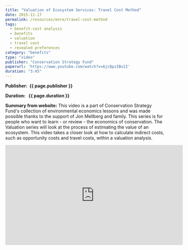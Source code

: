 ```yaml
---
title: "Valuation of Ecosystem Services: Travel Cost Method"
date: 2015-11-17
permalink: /resources/enre/travel-cost-method
tags:
  - benefit-cost analysis
  - benefits
  - valuation
  - travel cost
  - revealed preferences 
category: "benefits"
type: "video"
publisher: "Conservation Strategy Fund"
paperurl: 'https://www.youtube.com/watch?v=AjcQpzIBu1I'
duration: "3:45"
---
```



**<span class="bold-podcast">Publisher: </span>&nbsp;<span class="text-podcast">{{ page.publisher }}</span>**

**<span class="bold-podcast">Duration: </span>&nbsp;<span class="text-podcast"> {{ page.duration }}</span>**

**<span class="bold-podcast">Summary from website:</span>**
This video is a part of Conservation Strategy Fund's collection of environmental economics lessons and was made possible thanks to the support of Jon Mellberg and family.  This series is for people who want to learn - or review - the economics of conservation.  The Valuation series will look at the process of estimating the value of an ecosystem.  This video takes a closer look at how to calculate indirect costs, such as opportunity costs and travel costs, within a valuation analysis.

<div style="max-width:1024px">
  <div style="position:relative;height:0;padding-bottom:56.25%">
    <iframe width="560" height="315" src="https://www.youtube.com/embed/AjcQpzIBu1I?si=S-I5jD1FqnyLXOUi" title="YouTube video player" frameborder="0" allow="accelerometer; autoplay; clipboard-write; encrypted-media; gyroscope; picture-in-picture; web-share" referrerpolicy="strict-origin-when-cross-origin" allowfullscreen></iframe>
  </div>
</div>

**<span class="small-podcast">Link:</span> &nbsp;<span class="links-podcast">[{{ page.paperurl }}]({{ page.paperurl }})</span>**